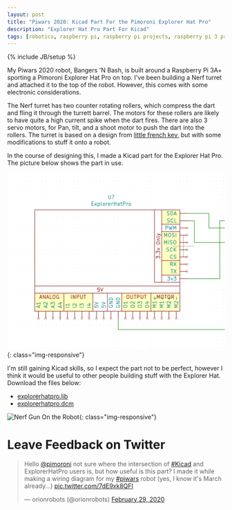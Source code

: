 ```yaml
---
layout: post
title: "Piwars 2020: Kicad Part For the Pimoroni Explorer Hat Pro"
description: "Explorer Hat Pro Part For Kicad"
tags: [robotics, raspberry pi, raspberry pi projects, raspberry pi 3 projects, piwars, robot, kicad]
---
```

{% include JB/setup %}

My Piwars 2020 robot, Bangers 'N Bash, is built around a Raspberry Pi 3A+ sporting a Pimoroni Explorer Hat Pro on top. I've been building a Nerf turret and attached it to the top of the robot. However, this comes with some electronic considerations. 

The Nerf turret has two counter rotating rollers, which compress the dart and fling it through the turrett barrel. The motors for these rollers are likely to have quite a high current spike when the dart fires. There are also 3 servo motors, for Pan, tilt, and a shoot motor to push the dart into the rollers. The turret is based on a design from [little french kev](https://www.littlefrenchkev.com/bluetooth-nerf-turret), but with some modifications to stuff it onto a robot.

In the course of designing this, I made a Kicad part for the Explorer Hat Pro. The picture below shows the part in use.

![Picture Of Explorer Hat Kicad Part](/assets/kicad-library-parts/explorerhatpro.png){: class="img-responsive"}

I'm still gaining Kicad skills, so I expect the part not to be perfect, however I think it would be useful to other people building stuff with the Explorer Hat. 
Download the files below:
* [explorerhatpro.lib](/asserts/kicad-library-parts/explorerhatpro.lib)
* [explorerhatpro.dcm](/asserts/kicad-library-parts/explorerhatpro.dcm)

![Nerf Gun On the Robot](https://pbs.twimg.com/media/ERVTiHkU8AER8cU?format=jpg&name=large){: class="img-responsive"}

# Leave Feedback on Twitter

<blockquote class="twitter-tweet"><p lang="en" dir="ltr">Hello <a href="https://twitter.com/pimoroni?ref_src=twsrc%5Etfw">@pimoroni</a> not sure where the intersection of <a href="https://twitter.com/hashtag/Kicad?src=hash&amp;ref_src=twsrc%5Etfw">#Kicad</a> and ExplorerHatPro users is, but how useful is this part? I made it while making a wiring diagram for my <a href="https://twitter.com/hashtag/piwars?src=hash&amp;ref_src=twsrc%5Etfw">#piwars</a> robot (yes, I know it&#39;s March already...) <a href="https://t.co/7dE9xk8QFI">pic.twitter.com/7dE9xk8QFI</a></p>&mdash; orionrobots (@orionrobots) <a href="https://twitter.com/orionrobots/status/1233900672757719042?ref_src=twsrc%5Etfw">February 29, 2020</a></blockquote> <script async src="https://platform.twitter.com/widgets.js" charset="utf-8"></script>
